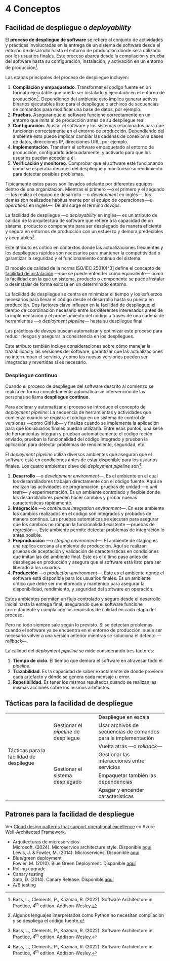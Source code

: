 # 4 Conceptos

## Facilidad de despliegue o *deployability*

El **proceso de despliegue de software** se refiere al conjunto de actividades y
prácticas involucradas en la entrega de un sistema de software desde el entorno
de desarrollo hasta el entorno de producción donde será utilizado por los
usuarios finales. Este proceso abarca desde la compilación y prueba del software
hasta su configuración, instalación, y activación en un entorno de
producción[^1].

[^1]: Bass, L., Clements, P., Kazman, R. (2022). Software Architecture in
    Practice, 4<sup>th</sup> edition. Addison-Wesley.

Las etapas principales del proceso de despliegue incluyen:

1. **Compilación y empaquetado**. Transformar el código fuente en un formato
   ejecutable que pueda ser instalado y ejecutado en el entorno de
   producción[^2]. Dependiendo del ambiente esto implica generar activos
   binarios ejecutables listo para el despliegue o archivos de secuencias de
   comandos para modificar una base de datos, por ejemplo.
2. **Pruebas**. Asegurar que el software funcione correctamente en un entorno
   que imita al de producción antes de su despliegue real.
3. **Configuración**. Ajustar el software y los sistemas relacionados para que
   funcionen correctamente en el entorno de producción. Dependiendo del ambiente
   esto puede implicar cambiar las cadenas de conexión a bases de datos,
   direcciones IP, direcciones URL, por ejemplo.
4. **Implementación**. Transferir el software empaquetado al entorno de
   producción, configurarlo adecuadamente, y activarlo para que los usuarios
   puedan acceder a él.
5. **Verificación y monitoreo**. Comprobar que el software esté funcionando como
   se esperaba después del despliegue y monitorear su rendimiento para detectar
   posibles problemas.

[^2]: Algunos lenguajes interpretados como Python no necesitan compilación y se
    despliega el código fuente.

Típicamente estos pasos son llevados adelante por diferentes equipos dentro de
una organización. Mientras el primero —o el primero y el segundo— los realiza el
equipo de desarrollo —o *development* en inglés—, los demás son realizados
habitualmente por el equipo de operaciones —u *operations* en inglés—. De ahí
surge el término *devops*.

La facilidad de despliegue —o *deployability* en inglés— es un atributo de
calidad de la arquitectura de software que refiere a la capacidad de un sistema,
producto o componente para ser desplegado de manera eficiente y segura en
entornos de producción con un esfuerzo y demora predecibles y aceptables[^1].

Este atributo es crítico en contextos donde las actualizaciones frecuentes y los
despliegues rápidos son necesarios para mantener la competitividad o garantizar
la seguridad y el funcionamiento continuo del sistema.

El modelo de calidad de la norma ISO/IEC 25010[^3] define el concepto de
[facilidad de instalación](./4_Atributos_de_calidad.md#facilidad-de-instalación)
—que se puede entender como equivalente— como la facilidad con la que un sistema,
producto o componente se puede instalar o desinstalar de forma exitosa en un
determinado entorno.

[^2]: ISO/IEC 25010. (2011). ISO/IEC 25010:2011, Systems and software
    engineering—Systems and software Quality Requirements and Evaluation
    (SQuaRE) — System and software quality models.

La facilidad de despliegue se centra en minimizar el tiempo y los esfuerzos
necesarios para llevar el código desde el desarrollo hasta su puesta en
producción. Dos factores clave influyen en la facilidad de despliegue: el tiempo
de coordinación necesario entre los diferentes interesados antes de la
implementación y el procesamiento del código a través de una cadena de
herramientas —o *deployment pipeline*— hasta su despliegue final.

Las prácticas de *devops* buscan automatizar y optimizar este proceso para
reducir riesgos y asegurar la consistencia en los despliegues.

Este atributo también incluye consideraciones sobre cómo manejar la trazabilidad
y las versiones del software, garantizar que las actualizaciones no interrumpan
el servicio, y cómo las nuevas versiones pueden ser integradas y revertidas si
es necesario.

### Despliegue continuo

Cuando el proceso de despliegue del software descrito al comienzo se realiza en
forma completamente automática sin intervención de las personas se llama
**despliegue continuo**.

Para acelerar y automatizar el proceso se introduce el concepto de *deployment
pipeline*: La secuencia de herramientas y actividades que comienza cuando se
registra el código en un sistema de control de versiones —como GitHub— y
finaliza cuando se implementa la aplicación para que los usuarios finales puedan
utilizarla. Entre esos puntos, una serie de herramientas integran y prueban
automáticamente el código recién enviado, prueban la funcionalidad del código
integrado y prueban la aplicación para detectar problemas de rendimiento,
seguridad, etc.

El *deployment pipeline* utiliza diversos ambientes que aseguran que el software
está en condiciones antes de estar disponible para los usuarios finales. Los
cuatro ambientes clave del *deployment pipeline* son[^1]:

1. **Desarrollo** —o *development environment*—. Es el ambiente en el cual los
   desarrolladores trabajan directamente con el código fuente. Aquí se realizan
   las actividades de programación, pruebas de unidad —o *unit tests*— y
   experimentación. Es un ambiente controlado y flexible donde los
   desarrolladores pueden hacer cambios y probar nuevas características
   rápidamente.
2. **Integración** —o *continuous integration environment*—. En este ambiente los
   cambios realizados en el código son integrados y probados de manera continua.
   Las pruebas automáticas se ejecutan para asegurar que los cambios no rompan
   la funcionalidad existente —pruebas de regresión—. Este ambiente permite
   detectar problemas de integración lo antes posible.
3. **Preproducción** —o *staging environment—*. El ambiente de staging es una
   réplica cercana al ambiente de producción. Aquí se realizan pruebas de
   aceptación y validación de características en condiciones que imitan las del
   ambiente final. Este es el último paso antes del despliegue en producción y
   asegura que el software está listo para ser liberado a los usuarios.
4. **Producción** —o *production environment*—. Este es el ambiente donde el
   software está disponible para los usuarios finales. Es un ambiente crítico
   que debe ser monitoreado y mantenido para asegurar la disponibilidad,
   rendimiento, y seguridad del software en operación.

Estos ambientes permiten un flujo controlado y seguro desde el desarrollo
inicial hasta la entrega final, asegurando que el software funcione
correctamente y cumpla con los requisitos de calidad en cada etapa del proceso.

Pero no todo siempre sale según lo previsto. Si se detectan problemas cuando el
software ya se encuentra en el entorno de producción, suele ser necesario volver
a una versión anterior mientras se soluciona el defecto —*rollback*—.

La calidad del *deployment pipeline* se mide considerando tres factores:

1. **Tiempo de ciclo**. El tiempo que demora el software en atravesar todo el
   *pipeline*.
2. **Trazabilidad**. Es la capacidad de saber exactamente de dónde proviene cada
   artefacto y dónde se genera cada mensaje u error.
3. **Repetibilidad**. Es tener los mismos resultados cuando se realizan las
   mismas acciones sobre los mismos artefactos.

## Tácticas para la facilidad de despliegue

<table>
  <tr>
    <td rowspan="6">
      Tácticas para la facilidad de despliegue
    </td>
    <td rowspan="3">
      Gestionar el <i>pipeline</i> de despliegue
    </td>
    <td>
      Despliegue en escala
    </td>
  </tr>
  <tr>
    <td>
      Usar archivos de secuencias de comandos para la implementación
    </td>
  </tr>
  <tr>
    <td>
      Vuelta atrás —o <i>rollback</i>—
    </td>
  </tr>
  <tr>
    <td rowspan=3>
      Gestionar el sistema desplegado
    </td>
    <td>
      Gestionar las interacciones entre servicios
    </td>
  </tr>
  <tr>
    <td>
      Empaquetar también las dependencias
    </td>
  </tr>
  <tr>
    <td>
      Apagar y encender características
    </td>
  </tr>
</table>

## Patrones para la facilidad de despliegue

Ver [Cloud design patterns that support operational
excellence](https://learn.microsoft.com/en-us/azure/well-architected/operational-excellence/design-patterns)
en Azure Well-Architected Framework.

* Arquitecturas de microservicios<br>
  Microsoft. (2024). Microservice architecture style. Disponible
  [aquí](https://learn.microsoft.com/en-us/azure/architecture/guide/architecture-styles/microservices)<br>
  Lewis, J. & Fowler, M. (2014). Microservices. Disponible
  [aquí](https://martinfowler.com/bliki/BlueGreenDeployment.html)
* Blue/green deployment<br>
  Fowler, M. (2010). Blue Green Deployment. Disponible
  [aquí](https://martinfowler.com/bliki/BlueGreenDeployment.html)
* Rolling upgrade
* Canary testing<br>
  Sato, D. (2014). Canary Release. Disponible [aquí](https://martinfowler.com/bliki/CanaryRelease.html?ref=wellarchitected)
* A/B testing

